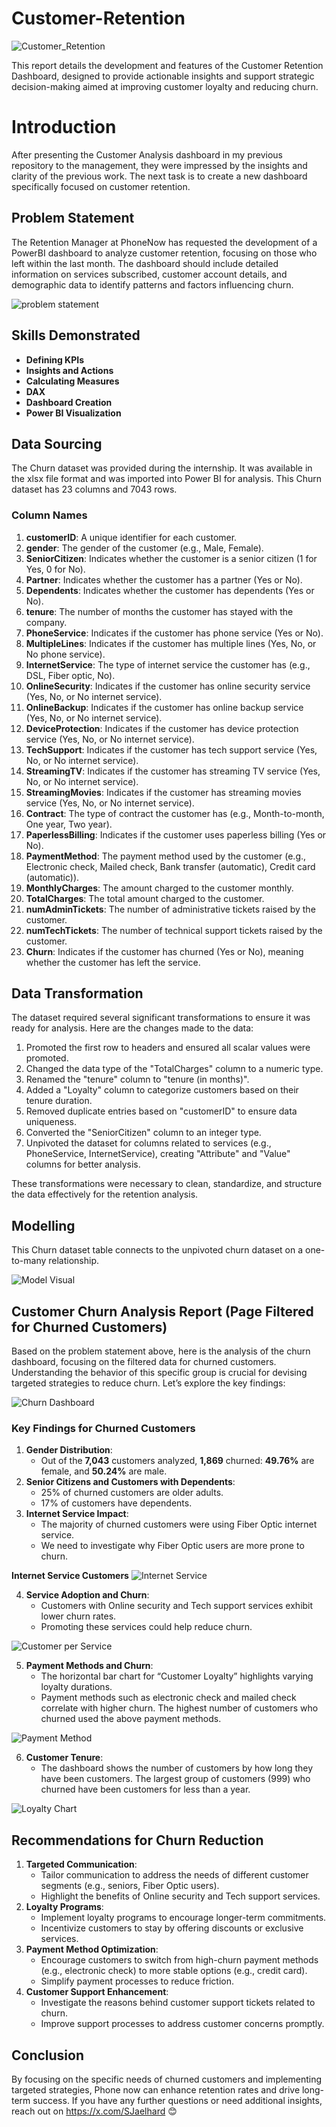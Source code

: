 # Customer-Retention
![Customer_Retention](Customer_Retention.png)

This report details the development and features of the Customer Retention Dashboard, designed to provide actionable insights and support strategic decision-making aimed at improving customer loyalty and reducing churn.

# Introduction

After presenting the Customer Analysis dashboard in my previous repository to the management, they were impressed by the insights and clarity of the previous work. The next task is to create a new dashboard specifically focused on customer retention.
## Problem Statement

The Retention Manager at PhoneNow has requested the development of a PowerBI dashboard to analyze customer retention, focusing on those who left within the last month. The dashboard should include detailed information on services subscribed, customer account details, and demographic data to identify patterns and factors influencing churn.

![problem statement](problem_statement.png)

## Skills Demonstrated

- **Defining KPIs**
- **Insights and Actions**
- **Calculating Measures**
- **DAX**
- **Dashboard Creation**
- **Power BI Visualization**

## Data Sourcing

The Churn dataset was provided during the internship. It was available in the xlsx file format and was imported into Power BI for analysis. This Churn dataset has 23 columns and 7043 rows.

### Column Names

1. **customerID**: A unique identifier for each customer.
2. **gender**: The gender of the customer (e.g., Male, Female).
3. **SeniorCitizen**: Indicates whether the customer is a senior citizen (1 for Yes, 0 for No).
4. **Partner**: Indicates whether the customer has a partner (Yes or No).
5. **Dependents**: Indicates whether the customer has dependents (Yes or No).
6. **tenure**: The number of months the customer has stayed with the company.
7. **PhoneService**: Indicates if the customer has phone service (Yes or No).
8. **MultipleLines**: Indicates if the customer has multiple lines (Yes, No, or No phone service).
9. **InternetService**: The type of internet service the customer has (e.g., DSL, Fiber optic, No).
10. **OnlineSecurity**: Indicates if the customer has online security service (Yes, No, or No internet service).
11. **OnlineBackup**: Indicates if the customer has online backup service (Yes, No, or No internet service).
12. **DeviceProtection**: Indicates if the customer has device protection service (Yes, No, or No internet service).
13. **TechSupport**: Indicates if the customer has tech support service (Yes, No, or No internet service).
14. **StreamingTV**: Indicates if the customer has streaming TV service (Yes, No, or No internet service).
15. **StreamingMovies**: Indicates if the customer has streaming movies service (Yes, No, or No internet service).
16. **Contract**: The type of contract the customer has (e.g., Month-to-month, One year, Two year).
17. **PaperlessBilling**: Indicates if the customer uses paperless billing (Yes or No).
18. **PaymentMethod**: The payment method used by the customer (e.g., Electronic check, Mailed check, Bank transfer (automatic), Credit card (automatic)).
19. **MonthlyCharges**: The amount charged to the customer monthly.
20. **TotalCharges**: The total amount charged to the customer.
21. **numAdminTickets**: The number of administrative tickets raised by the customer.
22. **numTechTickets**: The number of technical support tickets raised by the customer.
23. **Churn**: Indicates if the customer has churned (Yes or No), meaning whether the customer has left the service.

## Data Transformation

The dataset required several significant transformations to ensure it was ready for analysis. Here are the changes made to the data:

1. Promoted the first row to headers and ensured all scalar values were promoted.
2. Changed the data type of the "TotalCharges" column to a numeric type.
3. Renamed the "tenure" column to "tenure (in months)".
4. Added a "Loyalty" column to categorize customers based on their tenure duration.
5. Removed duplicate entries based on "customerID" to ensure data uniqueness.
6. Converted the "SeniorCitizen" column to an integer type.
7. Unpivoted the dataset for columns related to services (e.g., PhoneService, InternetService), creating "Attribute" and "Value" columns for better analysis.

These transformations were necessary to clean, standardize, and structure the data effectively for the retention analysis.

## Modelling

This Churn dataset table connects to the unpivoted churn dataset on a one-to-many relationship.

![Model Visual](model_visual.png)

## Customer Churn Analysis Report (Page Filtered for Churned Customers)

Based on the problem statement above, here is the analysis of the churn dashboard, focusing on the filtered data for churned customers. Understanding the behavior of this specific group is crucial for devising targeted strategies to reduce churn. Let’s explore the key findings:

![Churn Dashboard](churn_dashboard.png)

### Key Findings for Churned Customers

1. **Gender Distribution**:
   - Out of the **7,043** customers analyzed, **1,869** churned: **49.76%** are female, and **50.24%** are male.
2. **Senior Citizens and Customers with Dependents**:
   - 25% of churned customers are older adults.
   - 17% of customers have dependents.
3. **Internet Service Impact**:
   - The majority of churned customers were using Fiber Optic internet service.
   - We need to investigate why Fiber Optic users are more prone to churn.

**Internet Service Customers**
![Internet Service](internet_service.png)

4. **Service Adoption and Churn**:
   - Customers with Online security and Tech support services exhibit lower churn rates.
   - Promoting these services could help reduce churn.

![Customer per Service](customer_per_service.png)

5. **Payment Methods and Churn**:
   - The horizontal bar chart for “Customer Loyalty” highlights varying loyalty durations.
   - Payment methods such as electronic check and mailed check correlate with higher churn. The highest number of customers who churned used the above payment methods.

![Payment Method](payment_method.png)

6. **Customer Tenure**:
   - The dashboard shows the number of customers by how long they have been customers. The largest group of customers (999) who churned have been customers for less than a year.

![Loyalty Chart](loyalty_chart.png)

## Recommendations for Churn Reduction

1. **Targeted Communication**:
   - Tailor communication to address the needs of different customer segments (e.g., seniors, Fiber Optic users).
   - Highlight the benefits of Online security and Tech support services.
2. **Loyalty Programs**:
   - Implement loyalty programs to encourage longer-term commitments.
   - Incentivize customers to stay by offering discounts or exclusive services.
3. **Payment Method Optimization**:
   - Encourage customers to switch from high-churn payment methods (e.g., electronic check) to more stable options (e.g., credit card).
   - Simplify payment processes to reduce friction.
4. **Customer Support Enhancement**:
   - Investigate the reasons behind customer support tickets related to churn.
   - Improve support processes to address customer concerns promptly.

## Conclusion

By focusing on the specific needs of churned customers and implementing targeted strategies, Phone now can enhance retention rates and drive long-term success. If you have any further questions or need additional insights, ‌reach out on https://x.com/SJaelhard 😊


